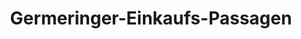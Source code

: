 ---
title: "Germeringer-Einkaufs-Passagen"
url: /germering/germeringer-einkaufs-passagen/
shop: Einkaufszentrum
---